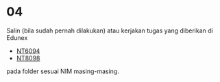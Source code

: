 # 04
Salin (bila sudah pernah dilakukan) atau kerjakan tugas yang diberikan di Edunex

+ [NT6094](https://edunex.itb.ac.id/courses/43542/preview/124039/55008)
+ [NT8098](https://edunex.itb.ac.id/courses/43549/preview/124047/55012)

pada folder sesuai NIM masing-masing.
